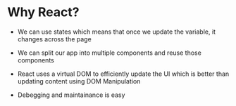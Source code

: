 # Why React?
- We can use states which means that once we update the variable, it changes across the page

- We can split our app into multiple components and reuse those components 

- React uses a virtual DOM to efficiently update the UI which is better than updating content using DOM Manipulation 

- Debegging and maintainance is easy 